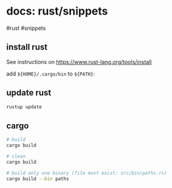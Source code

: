 # docs: rust/snippets
#rust #snippets 

## install rust
See instructions on https://www.rust-lang.org/tools/install

add `${HOME}/.cargo/bin`  to `${PATH}`:

## update rust

```bash
rustup update
```

## cargo
```bash
# build
cargo build

# clean
cargo build

# build only one binary (file must exist: src/bin/paths.rs)
cargo build --bin paths
```